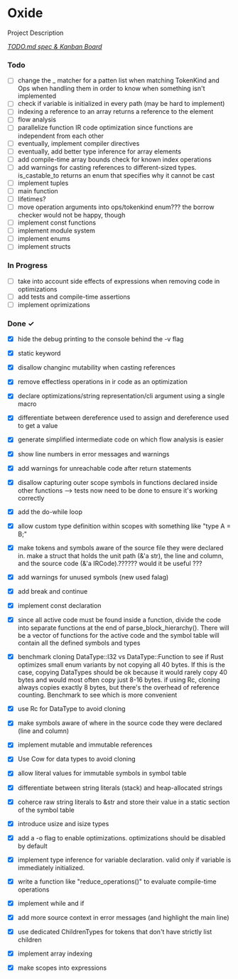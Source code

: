 # Oxide

Project Description

<em>[TODO.md spec & Kanban Board](https://bit.ly/3fCwKfM)</em>

### Todo

- [ ] change the _ matcher for a patten list when matching TokenKind and Ops when handling them in order to know when something isn't implemented  
- [ ] check if variable is initialized in every path (may be hard to implement)  
- [ ] indexing a reference to an array returns a reference to the element  
- [ ] flow analysis  
- [ ] parallelize function IR code optimization since functions are independent from each other  
- [ ] eventually, implement compiler directives  
- [ ] eventually, add better type inference for array elements  
- [ ] add compile-time array bounds check for known index operations  
- [ ] add warnings for casting references to different-sized types. is_castable_to returns an enum that specifies why it cannot be cast  
- [ ] implement tuples  
- [ ] main function  
- [ ] lifetimes?  
- [ ] move operation arguments into ops/tokenkind enum??? the borrow checker would not be happy, though  
- [ ] implement const functions  
- [ ] implement module system  
- [ ] implement enums  
- [ ] implement structs  

### In Progress

- [ ] take into account side effects of expressions when removing code in optimizations  
- [ ] add tests and compile-time assertions  
- [ ] implement oprimizations  

### Done ✓

- [x] hide the debug printing to the console behind the -v flag  
- [x] static keyword  
- [x] disallow changinc mutability when casting references  
- [x] remove effectless operations in ir code as an optimization  
- [x] declare optimizations/string representation/cli argument using a single macro  
- [x] differentiate between dereference used to assign and dereference used to get a value  
- [x] generate simplified intermediate code on which flow analysis is easier  
- [x] show line numbers in error messages and warnings  
- [x] add warnings for unreachable code after return statements  
- [x] disallow capturing outer scope symbols in functions declared inside other functions --> tests now need to be done to ensure it's working correctly  
- [x] add the do-while loop  
- [x] allow custom type definition within scopes with something like "type A = B;"  
- [x] make tokens and symbols aware of the source file they were declared in. make a struct that holds the unit path (&'a str), the line and column, and the source code (&'a IRCode).?????? would it be useful ???  
- [x] add warnings for unused symbols (new used falag)  
- [x] add break and continue  
- [x] implement const declaration  
- [x] since all active code must be found inside a function, divide the code into separate functions at the end of parse_block_hierarchy(). There will be a vector of functions for the active code and the symbol table will contain all the defined symbols and types  
- [x] benchmark cloning DataType::I32 vs DataType::Function to see if Rust optimizes small enum variants by not copying all 40 bytes. If this is the case, copying DataTypes should be ok because it would rarely copy 40 bytes and would most often copy just 8-16 bytes. if using Rc<DataType>, cloning always copies exactly 8 bytes, but there's the overhead of reference counting. Benchmark to see which is more convenient  
- [x] use Rc for DataType to avoid cloning  
- [x] make symbols aware of where in the source code they were declared (line and column)  
- [x] implement mutable and immutable references  
- [x] Use Cow for data types to avoid cloning  
- [x] allow literal values for immutable symbols in symbol table  
- [x] differentiate between string literals (stack) and heap-allocated strings  
- [x] coherce raw string literals to &str and store their value in a static section of the symbol table  
- [x] introduce usize and isize types  
- [x] add a -o flag to enable optimizations. optimizations should be disabled by default  
- [x] implement type inference for variable declaration. valid only if variable is immediately initialized.  
- [x] write a function like "reduce_operations()" to evaluate compile-time operations  
- [x] implement while and if  
- [x] add more source context in error messages (and highlight the main line)  
- [x] use dedicated ChildrenTypes for tokens that don't have strictly list children  
- [x] implement array indexing  
- [x] make scopes into expressions  

